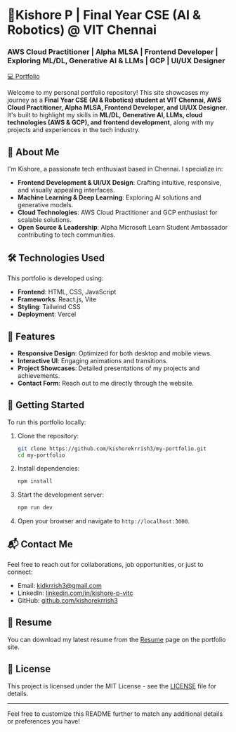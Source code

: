 # 👋Kishore P | Final Year CSE (AI & Robotics) @ VIT Chennai

### AWS Cloud Practitioner | Alpha MLSA | Frontend Developer | Exploring ML/DL, Generative AI & LLMs | GCP | UI/UX Designer

[💻 Portfolio](https://kishore-p-portfolio.vercel.app/)


Welcome to my personal portfolio repository! This site showcases my journey as a **Final Year CSE (AI & Robotics) student at VIT Chennai, AWS Cloud Practitioner, Alpha MLSA, Frontend Developer, and UI/UX Designer**. It's built to highlight my skills in **ML/DL, Generative AI, LLMs, cloud technologies (AWS & GCP), and frontend development**, along with my projects and experiences in the tech industry.

## 🚀 About Me

I'm Kishore, a passionate tech enthusiast based in Chennai. I specialize in:

* **Frontend Development & UI/UX Design**: Crafting intuitive, responsive, and visually appealing interfaces.
* **Machine Learning & Deep Learning**: Exploring AI solutions and generative models.
* **Cloud Technologies**: AWS Cloud Practitioner and GCP enthusiast for scalable solutions.
* **Open Source & Leadership**: Alpha Microsoft Learn Student Ambassador contributing to tech communities.


## 🛠️ Technologies Used

This portfolio is developed using:

* **Frontend**: HTML, CSS, JavaScript
* **Frameworks**: React.js, Vite
* **Styling**: Tailwind CSS
* **Deployment**: Vercel

## 🌟 Features

* **Responsive Design**: Optimized for both desktop and mobile views.
* **Interactive UI**: Engaging animations and transitions.
* **Project Showcases**: Detailed presentations of my projects and achievements.
* **Contact Form**: Reach out to me directly through the website.


## 🚀 Getting Started

To run this portfolio locally:

1. Clone the repository:

   ```bash
   git clone https://github.com/kishorekrrish3/my-portfolio.git
   cd my-portfolio
   ```

2. Install dependencies:

   ```bash
   npm install
   ```

3. Start the development server:

   ```bash
   npm run dev
   ```

4. Open your browser and navigate to `http://localhost:3000`.

## 📬 Contact Me

Feel free to reach out for collaborations, job opportunities, or just to connect:

* Email: [kidkrrish3@gmail.com](mailto:kidkrrish3@gmail.com)
* LinkedIn: [linkedin.com/in/kishore-p-vitc](https://www.linkedin.com/in/kishore-p-vitc)
* GitHub: [github.com/kishorekrrish3](https://github.com/kishorekrrish3)

## 📄 Resume

You can download my latest resume from the [Resume](https://kishore-p-portfolio.vercel.app/resume) page on the portfolio site.

## 📄 License

This project is licensed under the MIT License - see the [LICENSE](LICENSE) file for details.

---

Feel free to customize this README further to match any additional details or preferences you have!
